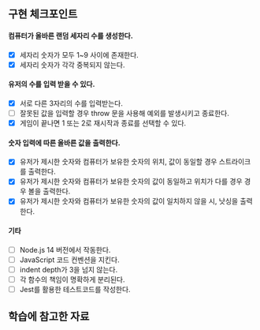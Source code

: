 ## 구현 체크포인트
#### 컴퓨터가 올바른 랜덤 세자리 수를 생성한다.
- [x] 세자리 숫자가 모두 1~9 사이에 존재한다.
- [x] 세자리 숫자가 각각 중복되지 않는다.

#### 유저의 수를 입력 받을 수 있다.
- [x] 서로 다른 3자리의 수를 입력받는다.
- [ ] 잘못된 값을 입력할 경우 throw 문을 사용해 예외를 발생시키고 종료한다.
- [x] 게임이 끝나면 1 또는 2로 재시작과 종료를 선택할 수 있다.

#### 숫자 입력에 따른 올바른 값을 출력한다.
- [x] 유저가 제시한 숫자와 컴퓨터가 보유한 숫자의 위치, 값이 동일할 경우 스트라이크를 출력한다.
- [x] 유저가 제시한 숫자와 컴퓨터가 보유한 숫자의 값이 동일하고 위치가 다를 경우 경우 볼을 출력한다.
- [x] 유저가 제시한 숫자와 컴퓨터가 보유한 숫자의 값이 일치하지 않을 시, 낫싱을 출력한다.

#### 기타
- [ ] Node.js 14 버전에서 작동한다.
- [ ] JavaScript 코드 컨벤션을 지킨다.
- [ ] indent depth가 3을 넘지 않는다.
- [ ] 각 함수의 책임이 명확하게 분리된다.
- [ ] Jest를 활용한 테스트코드를 작성한다.

## 학습에 참고한 자료